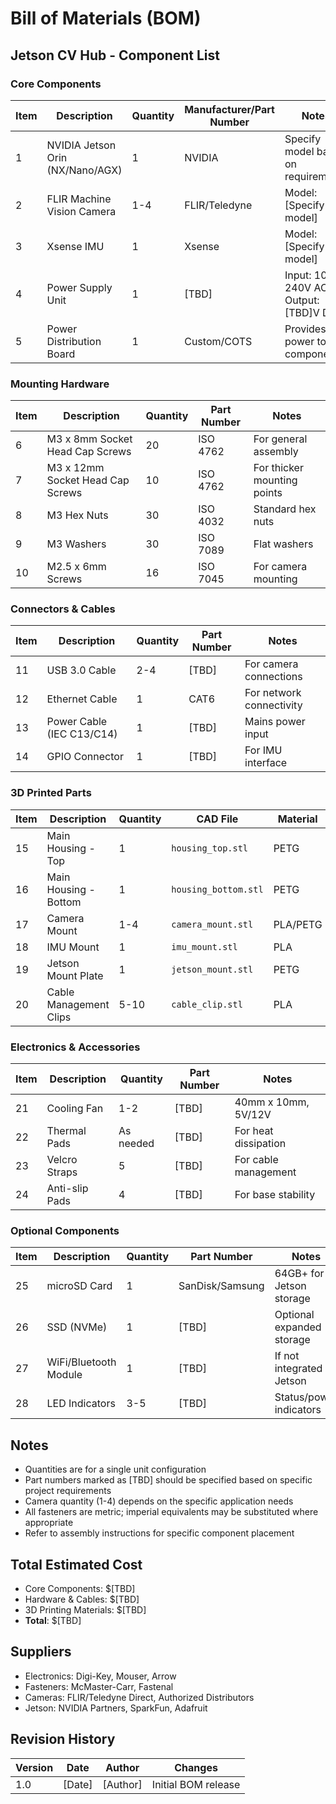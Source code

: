 # Bill of Materials (BOM)

## Jetson CV Hub - Component List

### Core Components

| Item | Description | Quantity | Manufacturer/Part Number | Notes |
|------|-------------|----------|--------------------------|-------|
| 1 | NVIDIA Jetson Orin (NX/Nano/AGX) | 1 | NVIDIA | Specify model based on requirements |
| 2 | FLIR Machine Vision Camera | 1-4 | FLIR/Teledyne | Model: [Specify model] |
| 3 | Xsense IMU | 1 | Xsense | Model: [Specify model] |
| 4 | Power Supply Unit | 1 | [TBD] | Input: 100-240V AC, Output: [TBD]V DC |
| 5 | Power Distribution Board | 1 | Custom/COTS | Provides power to all components |

### Mounting Hardware

| Item | Description | Quantity | Part Number | Notes |
|------|-------------|----------|-------------|-------|
| 6 | M3 x 8mm Socket Head Cap Screws | 20 | ISO 4762 | For general assembly |
| 7 | M3 x 12mm Socket Head Cap Screws | 10 | ISO 4762 | For thicker mounting points |
| 8 | M3 Hex Nuts | 30 | ISO 4032 | Standard hex nuts |
| 9 | M3 Washers | 30 | ISO 7089 | Flat washers |
| 10 | M2.5 x 6mm Screws | 16 | ISO 7045 | For camera mounting |

### Connectors & Cables

| Item | Description | Quantity | Part Number | Notes |
|------|-------------|----------|-------------|-------|
| 11 | USB 3.0 Cable | 2-4 | [TBD] | For camera connections |
| 12 | Ethernet Cable | 1 | CAT6 | For network connectivity |
| 13 | Power Cable (IEC C13/C14) | 1 | [TBD] | Mains power input |
| 14 | GPIO Connector | 1 | [TBD] | For IMU interface |

### 3D Printed Parts

| Item | Description | Quantity | CAD File | Material |
|------|-------------|----------|----------|----------|
| 15 | Main Housing - Top | 1 | `housing_top.stl` | PETG |
| 16 | Main Housing - Bottom | 1 | `housing_bottom.stl` | PETG |
| 17 | Camera Mount | 1-4 | `camera_mount.stl` | PLA/PETG |
| 18 | IMU Mount | 1 | `imu_mount.stl` | PLA |
| 19 | Jetson Mount Plate | 1 | `jetson_mount.stl` | PETG |
| 20 | Cable Management Clips | 5-10 | `cable_clip.stl` | PLA |

### Electronics & Accessories

| Item | Description | Quantity | Part Number | Notes |
|------|-------------|----------|-------------|-------|
| 21 | Cooling Fan | 1-2 | [TBD] | 40mm x 10mm, 5V/12V |
| 22 | Thermal Pads | As needed | [TBD] | For heat dissipation |
| 23 | Velcro Straps | 5 | [TBD] | For cable management |
| 24 | Anti-slip Pads | 4 | [TBD] | For base stability |

### Optional Components

| Item | Description | Quantity | Part Number | Notes |
|------|-------------|----------|-------------|-------|
| 25 | microSD Card | 1 | SanDisk/Samsung | 64GB+ for Jetson storage |
| 26 | SSD (NVMe) | 1 | [TBD] | Optional expanded storage |
| 27 | WiFi/Bluetooth Module | 1 | [TBD] | If not integrated in Jetson |
| 28 | LED Indicators | 3-5 | [TBD] | Status/power indicators |

## Notes

- Quantities are for a single unit configuration
- Part numbers marked as [TBD] should be specified based on specific project requirements
- Camera quantity (1-4) depends on the specific application needs
- All fasteners are metric; imperial equivalents may be substituted where appropriate
- Refer to assembly instructions for specific component placement

## Total Estimated Cost

- Core Components: $[TBD]
- Hardware & Cables: $[TBD]
- 3D Printing Materials: $[TBD]
- **Total**: $[TBD]

## Suppliers

- Electronics: Digi-Key, Mouser, Arrow
- Fasteners: McMaster-Carr, Fastenal
- Cameras: FLIR/Teledyne Direct, Authorized Distributors
- Jetson: NVIDIA Partners, SparkFun, Adafruit

## Revision History

| Version | Date | Author | Changes |
|---------|------|--------|---------|
| 1.0 | [Date] | [Author] | Initial BOM release |

